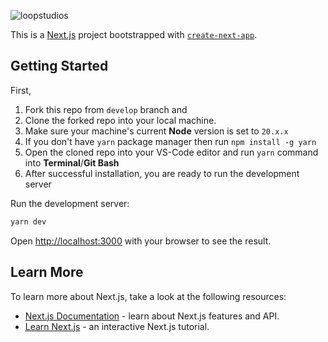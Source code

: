 ![loopstudios](https://github.com/Nibaron/loop_studio_ui/assets/36547410/093dbc02-f0fd-4a51-9fa7-03ed8c18e48b)

This is a [Next.js](https://nextjs.org/) project bootstrapped with [`create-next-app`](https://github.com/vercel/next.js/tree/canary/packages/create-next-app).

## Getting Started

First, 

  1. Fork this repo from `develop` branch and 
  2. Clone the forked repo into your local machine. 
  3. Make sure your machine's current **Node** version is set to `20.x.x`
  4. If you don't have `yarn` package manager then run `npm install -g yarn`
  5. Open the cloned repo into your VS-Code editor and run `yarn` command into **Terminal**/**Git Bash**
  6. After successful installation, you are ready to run the development server

Run the development server:

```bash
yarn dev
```

Open [http://localhost:3000](http://localhost:3000) with your browser to see the result.

## Learn More

To learn more about Next.js, take a look at the following resources:

- [Next.js Documentation](https://nextjs.org/docs) - learn about Next.js features and API.
- [Learn Next.js](https://nextjs.org/learn) - an interactive Next.js tutorial.


<!-- https://fitsaleem.medium.com/implement-jwt-refresh-token-with-nextauth-46ab73148eb9 -->
<!-- https://codevoweb.com/setup-and-use-nextauth-in-nextjs-13-app-directory/ -->
<!-- https://github.com/vahid-nejad/Refresh-Token-Next-Auth/blob/main/lib/fetchApi.ts -->

<!-- default login url : http://localhost:3000/api/auth/signin -->
